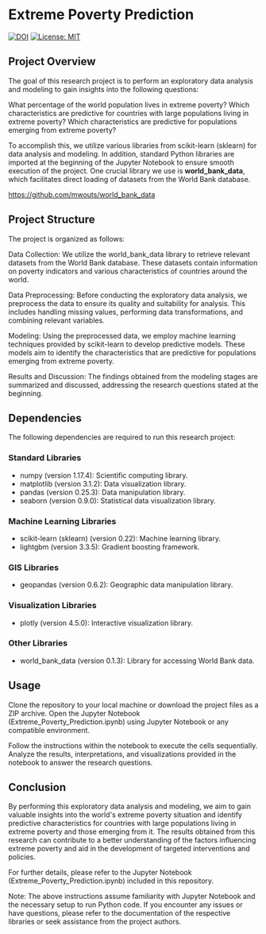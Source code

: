 # Extreme Poverty Prediction

<a href="https://zenodo.org/badge/latestdoi/639107975"><img src="https://zenodo.org/badge/639107975.svg" alt="DOI"></a>
[![License: MIT](https://img.shields.io/badge/License-MIT-yellow.svg)](https://opensource.org/licenses/MIT)

## Project Overview
The goal of this research project is to perform an exploratory data analysis and modeling to gain insights into the following questions:

What percentage of the world population lives in extreme poverty?
Which characteristics are predictive for countries with large populations living in extreme poverty?
Which characteristics are predictive for populations emerging from extreme poverty?

To accomplish this, we utilize various libraries from scikit-learn (sklearn) for data analysis and modeling. In addition, standard Python libraries are imported at the beginning of the Jupyter Notebook to ensure smooth execution of the project. One crucial library we use is <b>world_bank_data</b>, which facilitates direct loading of datasets from the World Bank database.

https://github.com/mwouts/world_bank_data

## Project Structure
The project is organized as follows:

Data Collection: We utilize the world_bank_data library to retrieve relevant datasets from the World Bank database. These datasets contain information on poverty indicators and various characteristics of countries around the world.

Data Preprocessing: Before conducting the exploratory data analysis, we preprocess the data to ensure its quality and suitability for analysis. This includes handling missing values, performing data transformations, and combining relevant variables.

Modeling: Using the preprocessed data, we employ machine learning techniques provided by scikit-learn to develop predictive models. These models aim to identify the characteristics that are predictive for populations emerging from extreme poverty.

Results and Discussion: The findings obtained from the modeling stages are summarized and discussed, addressing the research questions stated at the beginning.

## Dependencies
The following dependencies are required to run this research project:

### Standard Libraries

- numpy (version 1.17.4): Scientific computing library.
- matplotlib (version 3.1.2): Data visualization library.
- pandas (version 0.25.3): Data manipulation library.
- seaborn (version 0.9.0): Statistical data visualization library.

### Machine Learning Libraries

- scikit-learn (sklearn) (version 0.22): Machine learning library.
- lightgbm (version 3.3.5): Gradient boosting framework.

### GIS Libraries

- geopandas (version 0.6.2): Geographic data manipulation library.

### Visualization Libraries

- plotly (version 4.5.0): Interactive visualization library.

### Other Libraries

- world_bank_data (version 0.1.3): Library for accessing World Bank data.

## Usage
Clone the repository to your local machine or download the project files as a ZIP archive.
Open the Jupyter Notebook (Extreme_Poverty_Prediction.ipynb) using Jupyter Notebook or any compatible environment.

Follow the instructions within the notebook to execute the cells sequentially.
Analyze the results, interpretations, and visualizations provided in the notebook to answer the research questions.

## Conclusion
By performing this exploratory data analysis and modeling, we aim to gain valuable insights into the world's extreme poverty situation and identify predictive characteristics for countries with large populations living in extreme poverty and those emerging from it. The results obtained from this research can contribute to a better understanding of the factors influencing extreme poverty and aid in the development of targeted interventions and policies.

For further details, please refer to the Jupyter Notebook (Extreme_Poverty_Prediction.ipynb) included in this repository.

Note: The above instructions assume familiarity with Jupyter Notebook and the necessary setup to run Python code. If you encounter any issues or have questions, please refer to the documentation of the respective libraries or seek assistance from the project authors.
